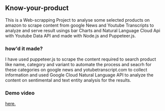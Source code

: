 ## Know-your-product

This is a Web-scrapping Project to analyse some selected products on amazon to scrape content from google News and Youtube Transcripts to analyze and serve result usings bar Charts and Natural Language Cloud Api with Youtube Data API and made with Node.js and Puppeteer.js.

### how'd it made?

I have used puppeteer.js to scrape the content required to search product like name, category and variant to automate the process and seacrh for these categories on google news and yotubetranscript.com to collect information and used Google Cloud Natural Language API to analyze the content on sentimental and text entity analysis for the results.

### Demo video

<div align="left">
      <a href="https://www.youtube.com/watch?v=kyaaZJ1FQa8">
        here.
      </a>
</div>
